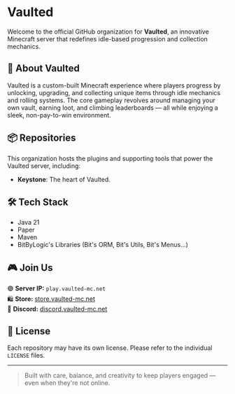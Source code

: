 # Vaulted

Welcome to the official GitHub organization for **Vaulted**, an innovative Minecraft server that redefines idle-based progression and collection mechanics.

## 🌌 About Vaulted

Vaulted is a custom-built Minecraft experience where players progress by unlocking, upgrading, and collecting unique items through idle mechanics and rolling systems. The core gameplay revolves around managing your own vault, earning loot, and climbing leaderboards — all while enjoying a sleek, non-pay-to-win environment.

## 📦 Repositories

This organization hosts the plugins and supporting tools that power the Vaulted server, including:

- **Keystone**: The heart of Vaulted.

## 🛠 Tech Stack

- Java 21
- Paper
- Maven
- BitByLogic's Libraries (Bit's ORM, Bit's Utils, Bit's Menus...)

## 🎮 Join Us

🟣 **Server IP:** `play.vaulted-mc.net`  
🛍️ **Store:** [store.vaulted-mc.net](https://store.vaulted-mc.net)  
💬 **Discord:** [discord.vaulted-mc.net](http://discord.vaulted-mc.net)

## 📜 License

Each repository may have its own license. Please refer to the individual `LICENSE` files.

---

> Built with care, balance, and creativity to keep players engaged — even when they're not online.
